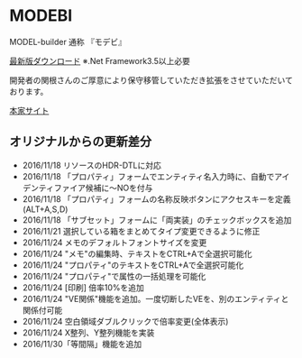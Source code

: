 # MODEBI

MODEL-builder 通称 『モデビ』

[最新版ダウンロード](https://github.com/yet103/MODEBI/releases/download/v1.170423/MODEBI_1.170423.zip)
※.Net Framework3.5以上必要

開発者の関根さんのご厚意により保守移管していただき拡張をさせていただいております。

[本家サイト](http://www.modebi.jp/)

## オリジナルからの更新差分
* 2016/11/18 リソースのHDR-DTLに対応
* 2016/11/18 「プロパティ」フォームでエンティティ名入力時に、自動でアイデンティファイア候補に～NOを付与
* 2016/11/18 「プロパティ」フォームの名称反映ボタンにアクセスキーを定義(ALT+A,S,D)
* 2016/11/18 「サブセット」フォームに「両実装」のチェックボックスを追加
* 2016/11/21 選択している箱をまとめてタイプ変更できるように修正
* 2016/11/24 メモのデフォルトフォントサイズを変更
* 2016/11/24 "メモ"の編集時、テキストをCTRL+Aで全選択可能化
* 2016/11/24 "プロパティ"のテキストをCTRL+Aで全選択可能化
* 2016/11/24 "プロパティ"で属性の一括処理を可能化
* 2016/11/24 [印刷] 倍率10%を追加
* 2016/11/24 "VE関係"機能を追加。一度切断したVEを、別のエンティティと関係付可能
* 2016/11/24 空白領域ダブルクリックで倍率変更(全体表示)
* 2016/11/24 X整列、Y整列機能を実装
* 2016/11/30「等間隔」機能を追加
